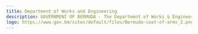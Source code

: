 ```yaml
---
title: Department of Works and Engineering
description: GOVERNMENT OF BERMUDA - The Department of Works & Engineering provides essential services to Bermuda in the form of maintenance to the public infrastructure.
logo: https://www.gov.bm/sites/default/files/Bermuda-coat-of-arms_2.png
---
```

